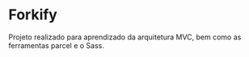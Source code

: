 # Forkify

Projeto realizado para aprendizado da arquitetura MVC, bem como as ferramentas parcel e o Sass.
